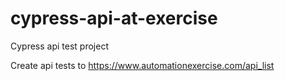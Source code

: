 # cypress-api-at-exercise
Cypress api test project

Create api tests to https://www.automationexercise.com/api_list
